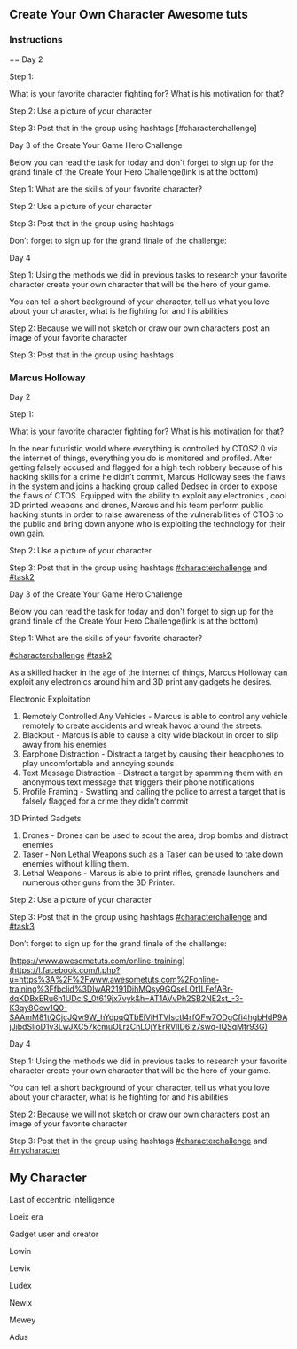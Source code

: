 ## Create Your Own Character Awesome tuts


### Instructions
==
Day 2

Step 1:

What is your favorite character fighting for? What is his motivation for that?


Step 2: Use a picture of your character

Step 3: Post that in the group using hashtags  [#characterchallenge]

Day 3 of the Create Your Game Hero Challenge

Below you can read the task for today and don't forget to sign up for the grand finale of the Create Your Hero Challenge(link is at the bottom)

Step 1: What are the skills of your favorite character?

Step 2: Use a picture of your character

Step 3: Post that in the group using hashtags  

Don’t forget to sign up for the grand finale of the challenge:

Day 4

Step 1: Using the methods we did in previous tasks to research your favorite character create your own character that will be the hero of your game.

You can tell a short background of your character, tell us what you love about your character, what is he fighting for and his abilities

Step 2: Because we will not sketch or draw our own characters post an image of your favorite character

Step 3: Post that in the group using hashtags  


### Marcus Holloway

Day 2

Step 1:

What is your favorite character fighting for? What is his motivation for that?

In the near futuristic world where everything is controlled by CTOS2.0 via the internet of things, everything you do is monitored and profiled. After getting falsely accused and flagged for a high tech robbery because of his hacking skills for a crime he didn’t commit, Marcus Holloway sees the flaws in the system and joins a hacking group called Dedsec in order to expose the flaws of CTOS. Equipped with the ability to exploit any electronics , cool 3D printed weapons and drones, Marcus and his team perform public hacking stunts in order to raise awareness of the vulnerabilities of CTOS to the public and bring down anyone who is exploiting the technology for their own gain.

Step 2: Use a picture of your character

Step 3: Post that in the group using hashtags  [#characterchallenge](https://www.facebook.com/hashtag/characterchallenge?source=feed_text)  and  [#task2](https://www.facebook.com/hashtag/task2?source=feed_text)

Day 3 of the Create Your Game Hero Challenge

Below you can read the task for today and don't forget to sign up for the grand finale of the Create Your Hero Challenge(link is at the bottom)

Step 1: What are the skills of your favorite character?

[#characterchallenge](https://www.facebook.com/hashtag/characterchallenge?source=feed_text)  [#task2](https://www.facebook.com/hashtag/task2?source=feed_text)

As a skilled hacker in the age of the internet of things, Marcus Holloway can exploit any electronics around him and 3D print any gadgets he desires.

Electronic Exploitation

1.  Remotely Controlled Any Vehicles - Marcus is able to control any vehicle remotely to create accidents and wreak havoc around the streets.
2.  Blackout - Marcus is able to cause a city wide blackout in order to slip away from his enemies
3.  Earphone Distraction - Distract a target by causing their headphones to play uncomfortable and annoying sounds
4.  Text Message Distraction - Distract a target by spamming them with an anonymous text message that triggers their phone notifications
5.  Profile Framing - Swatting and calling the police to arrest a target that is falsely flagged for a crime they didn’t commit

3D Printed Gadgets

1.  Drones - Drones can be used to scout the area, drop bombs and distract enemies
2.  Taser - Non Lethal Weapons such as a Taser can be used to take down enemies without killing them.
3.  Lethal Weapons - Marcus is able to print rifles, grenade launchers and numerous other guns from the 3D Printer.

Step 2: Use a picture of your character

Step 3: Post that in the group using hashtags  [#characterchallenge](https://www.facebook.com/hashtag/characterchallenge?source=feed_text)  and  [#task3](https://www.facebook.com/hashtag/task3?source=feed_text)

Don’t forget to sign up for the grand finale of the challenge:

[https://www.awesometuts.com/online-training](https://l.facebook.com/l.php?u=https%3A%2F%2Fwww.awesometuts.com%2Fonline-training%3Ffbclid%3DIwAR2191DihMQsy9GQseLOt1LFefABr-dqKDBxERu6h1UDclS_0t619jx7vyk&h=AT1AVvPh2SB2NE2st_-3-K3qy8Cow1Q0-SAAmM81tQCjcJQw9W_hYdpqQTbEiViHTVIsctI4rfQFw7ODgCfi4hgbHdP9AjJibdSlioD1v3LwJXC57kcmuOLrzCnLOjYErRVlID6Iz7swq-IQSqMtr93G)

Day 4

Step 1: Using the methods we did in previous tasks to research your favorite character create your own character that will be the hero of your game.

You can tell a short background of your character, tell us what you love about your character, what is he fighting for and his abilities

Step 2: Because we will not sketch or draw our own characters post an image of your favorite character

Step 3: Post that in the group using hashtags  [#characterchallenge](https://www.facebook.com/hashtag/characterchallenge?source=feed_text)  and  [#mycharacter](https://www.facebook.com/hashtag/mycharacter?source=feed_text)

## My Character

Last of eccentric intelligence

Loeix era

Gadget user and creator

Lowin

Lewix

Ludex

Newix

Mewey

Adus
<!--stackedit_data:
eyJoaXN0b3J5IjpbLTE1MzgyNDM1MDNdfQ==
-->
